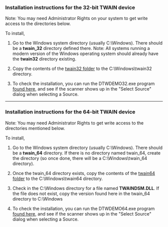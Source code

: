 ### Installation instructions for the 32-bit TWAIN device

Note:  You may need Administrator Rights on your system to get write access to the directories below.

To install, 

1) Go to the Windows system directory (usually C:\Windows).  There should be a **twain_32** directory defined there.   Note:  All systems running a modern version of the Windows operating system should already have the **twain32** directory existing.

2) Copy the contents of the [twain32 folder](https://github.com/dynarithmic/dtwain/tree/dtwain_apache/SampleTWAINDevices/twain_32) to the C:\Windows\twain32 directory.

3) To check the installation, you can run the DTWDEMO32.exe program [found here](https://github.com/dynarithmic/dtwain/tree/dtwain_apache/binaries), and see if the scanner shows up in the "Select Source" dialog when selecting a Source.


----------

### Installation instructions for the 64-bit TWAIN device

Note:  You may need Administrator Rights to get write access to the directories mentioned below.

To install, 

1) Go to the Windows system directory (usually C:\Windows).  There should be a **twain_64** directory. If there is no directory named twain_64, create the directory (so once done, there will be a C:\Windows\twain_64 directory).

2) Once the twain_64 directory exists, copy the contents of the [twain64 folder](https://github.com/dynarithmic/dtwain/tree/dtwain_apache/SampleTWAINDevices/twain_64) to the C:\Windows\twain64 directory.

3) Check in the C:\Windows directory for a file named **TWAINDSM.DLL**.  If the file does not exist, copy the version found here in the twain_64 directory to C:\Windows

4) To check the installation, you can run the DTWDEMO64.exe program [found here](https://github.com/dynarithmic/dtwain/tree/dtwain_apache/binaries), and see if the scanner shows up in the "Select Source" dialog when selecting a Source. 


